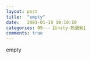 ```yaml
---
layout: post
title:  "empty"
date:   2001-01-10 10:10:10
categories: 09---【Unity-热更新】
comments: true
---
```

empty
